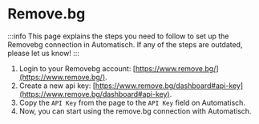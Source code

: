 # Remove.bg

:::info
This page explains the steps you need to follow to set up the Removebg
connection in Automatisch. If any of the steps are outdated, please let us know!
:::

1. Login to your Removebg account: [https://www.remove.bg/](https://www.remove.bg/).
2. Create a new api key: [https://www.remove.bg/dashboard#api-key](https://www.remove.bg/dashboard#api-key).
3. Copy the `API Key` from the page to the `API Key` field on Automatisch.
4. Now, you can start using the remove.bg connection with Automatisch.